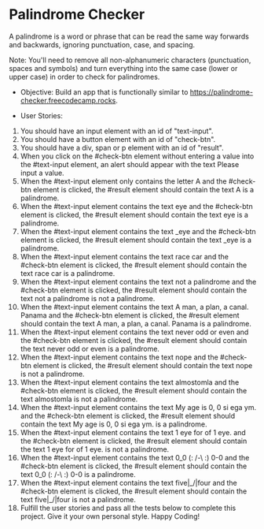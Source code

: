 # Palindrome Checker
A palindrome is a word or phrase that can be read the same way forwards and backwards, ignoring punctuation, case, and spacing.

Note: You'll need to remove all non-alphanumeric characters (punctuation, spaces and symbols) and turn everything into the same case (lower or upper case) in order to check for palindromes.

- Objective: Build an app that is functionally similar to https://palindrome-checker.freecodecamp.rocks.

- User Stories:

1. You should have an input element with an id of "text-input".
2. You should have a button element with an id of "check-btn".
3. You should have a div, span or p element with an id of "result".
4. When you click on the #check-btn element without entering a value into the #text-input element, an alert should appear with the text Please input a value.
5. When the #text-input element only contains the letter A and the #check-btn element is clicked, the #result element should contain the text A is a palindrome.
6. When the #text-input element contains the text eye and the #check-btn element is clicked, the #result element should contain the text eye is a palindrome.
7. When the #text-input element contains the text _eye and the #check-btn element is clicked, the #result element should contain the text _eye is a palindrome.
8. When the #text-input element contains the text race car and the #check-btn element is clicked, the #result element should contain the text race car is a palindrome.
9. When the #text-input element contains the text not a palindrome and the #check-btn element is clicked, the #result element should contain the text not a palindrome is not a palindrome.
10. When the #text-input element contains the text A man, a plan, a canal. Panama and the #check-btn element is clicked, the #result element should contain the text A man, a plan, a canal. Panama is a palindrome.
11. When the #text-input element contains the text never odd or even and the #check-btn element is clicked, the #result element should contain the text never odd or even is a palindrome.
12. When the #text-input element contains the text nope and the #check-btn element is clicked, the #result element should contain the text nope is not a palindrome.
13. When the #text-input element contains the text almostomla and the #check-btn element is clicked, the #result element should contain the text almostomla is not a palindrome.
14. When the #text-input element contains the text My age is 0, 0 si ega ym. and the #check-btn element is clicked, the #result element should contain the text My age is 0, 0 si ega ym. is a palindrome.
15. When the #text-input element contains the text 1 eye for of 1 eye. and the #check-btn element is clicked, the #result element should contain the text 1 eye for of 1 eye. is not a palindrome.
16. When the #text-input element contains the text 0_0 (: /-\ :) 0-0 and the #check-btn element is clicked, the #result element should contain the text 0_0 (: /-\ :) 0-0 is a palindrome.
17. When the #text-input element contains the text five|\_/|four and the #check-btn element is clicked, the #result element should contain the text five|\_/|four is not a palindrome.
18. Fulfill the user stories and pass all the tests below to complete this project. Give it your own personal style. Happy Coding!